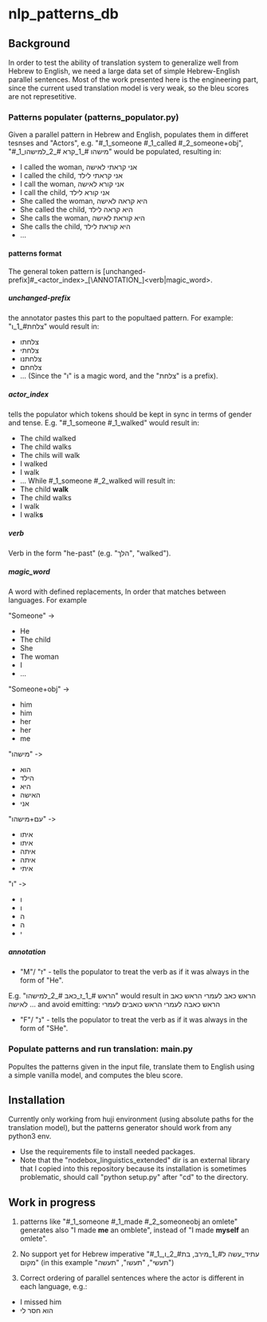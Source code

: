 # nlp_patterns_db

## Background
In order to test the ability of translation system to generalize well from Hebrew to English, we need a large data set
of simple Hebrew-English parallel sentences. Most of the work presented here is the engineering part, since the current used translation model is very weak, so the bleu scores are not represetitive.

### Patterns populater (patterns_populator.py)
Given a parallel pattern in Hebrew and English, populates them in differet tesnses and "Actors", e.g.
"#_1_someone #_1_called #_2_someone+obj", "#_1_מישהו #_1_קרא #_2_למישהו" 
would be populated, resulting in:
* I called the woman, אני קראתי לאישה
* I called the child, אני קראתי לילד
* I call the woman, אני קורא לאישה
* I call the child, אני קורא לילד
* She called the woman, היא קראה לאישה
* She called the child, היא קראה לילד
* She calls the woman, היא קוראת לאישה
* She calls the child, היא קוראת לילד
* ...

#### patterns format
The general token pattern is \[unchanged-prefix\]#\_\<actor_index\>\_\[\ANNOTATION\_\]<verb|magic_word>.

##### unchanged-prefix 
the annotator pastes this part to the popultaed pattern. For example: "צלחת#_1_ו" would result in:
* צלחתו
* צלחתי
* צלחתנו
* צלחתם
* ...
(Since the "ו" is a magic word, and the "צלחת" is a prefix).

##### actor_index
tells the populator which tokens should be kept in sync in terms of gender and tense. E.g. "#_1_someone #_1_walked" would result in: 
* The child walked
* The child walks
* The chils will walk
* I walked
* I walk
* ...
While #_1_someone #_2_walked will result in:
* The child **walk**
* The child walks
* I walk
* I walk**s**

##### verb
Verb in the form "he-past" (e.g. "הלך", "walked").

##### magic_word
A word with defined replacements, In order that matches between languages. For example

"Someone" ->
* He
* The child
* She
* The woman
* I
* ...

"Someone+obj" ->
* him
* him
* her
* her
* me

"מישהו" -> 
* הוא
* הילד
* היא
* האישה
* אני

"עם+מישהו" ->
* איתו
* איתו
* איתה
* איתה
* איתי

"ו" ->
* ו
* ו
* ה
* ה
* י

##### annotation
* "M"/ "ז" - tells the populator to treat the verb as if it was always in the form of "He".

E.g. "הראש #_1_ז_כאב #_2_למישהו" would result in
הראש כאב לעמרי
הראש כאב לאישה
...
and avoid emitting:
הראש כאבה לעמרי
הראש כואבים לעמרי

* "F"/ "נ" - tells the populator to treat the verb as if it was always in the form of "SHe".



### Populate patterns and run translation: main.py
Popultes the patterns given in the input file, translate them to English using a simple vanilla model, and computes the bleu score.

## Installation
Currently only working from huji environment (using absolute paths for the translation model), but the patterns generator should work from any python3 env.
* Use the requirements file to install needed packages.
* Note that the "nodebox_linguistics_extended" dir is an external library that I copied into this repository because
its installation is sometimes problematic, should call "python setup.py" after "cd" to the directory.

## Work in progress
1. patterns like "#_1_someone #_1_made #_2_someoneobj an omlete" generates
also "I made **me** an omblete", instead of "I made **myself** an omlete".

2. No support yet for Hebrew imperative "#_1_עתיד_עשה ל#_1_מירב, בת#_2_ו, מקום"
(in this example "תעשי", "תעשו", "תעשה")

3. Correct ordering of parallel sentences where the actor is different in each language, e.g.:
* I missed him
* הוא חסר לי
